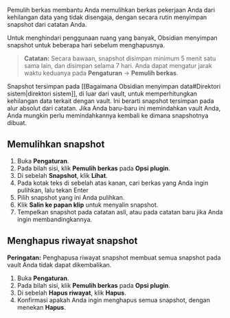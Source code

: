 Pemulih berkas membantu Anda memulihkan berkas pekerjaan Anda dari kehilangan data yang tidak disengaja, dengan secara rutin menyimpan snapshot dari catatan Anda.

Untuk menghindari penggunaan ruang yang banyak, Obsidian menyimpan snapshot untuk beberapa hari sebelum menghapusnya.

> **Catatan:** Secara bawaan, snapshot disimpan minimum 5 menit satu sama lain, dan disimpan selama 7 hari. Anda dapat mengatur jarak waktu keduanya pada **Pengaturan** -> **Pemulih berkas**.

Snapshot tersimpan pada [[Bagaimana Obsidian menyimpan data#Direktori sistem|direktori sistem]], di luar dari vault, untuk memperhitungkan kehilangan data terkait dengan vault. Ini berarti snapshot tersimpan pada alur absolut dari catatan. Jika Anda baru-baru ini memindahkan vault Anda, Anda mungkin perlu memindahkannya kembali ke dimana snapshotnya dibuat.

## Memulihkan snapshot


1. Buka **Pengaturan**.
2. Pada bilah sisi, klik **Pemulih berkas** pada **Opsi plugin**.
3. Di sebelah **Snapshot**, klik **Lihat**.
4. Pada kotak teks di sebelah atas kanan, cari berkas yang Anda ingin pulihkan, lalu tekan Enter
5. Pilih snapshot yang ini Anda pulihkan.
6. Klik **Salin ke papan klip** untuk menyalin snapshot.
7. Tempelkan snapshot pada catatan asli, atau pada catatan baru jika Anda ingin membandingkannya.

## Menghapus riwayat snapshot

**Peringatan:** Penghapusa riwayat snapshot membuat semua snapshot pada vault Anda tidak dapat dikembalikan.

1. Buka **Pengaturan**.
2. Pada bilah sisi, klik **Pemulih berkas** pada **Opsi plugin**.
3. Di sebelah **Hapus riwayat**, klik **Hapus**.
4. Konfirmasi apakah Anda ingin menghapus semua snapshot, dengan menekan **Hapus**.

